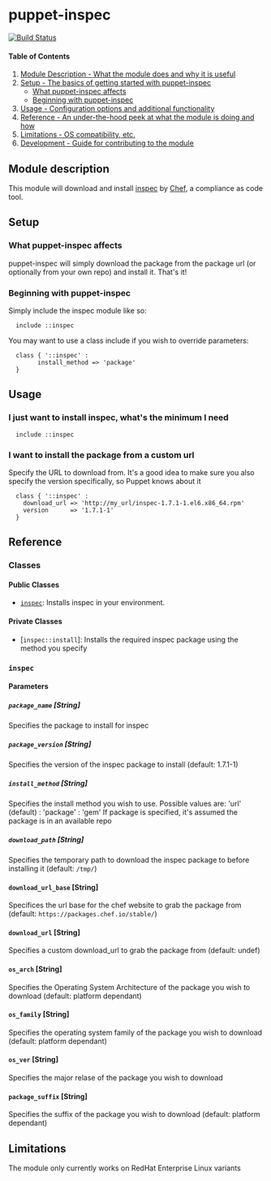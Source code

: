 # puppet-inspec

[![Build Status](https://travis-ci.org/jaxxstorm/puppet-inspec.svg?branch=master)](https://travis-ci.org/jaxxstorm/puppet-inspec)

#### Table of Contents

1. [Module Description - What the module does and why it is useful](#module-description)
2. [Setup - The basics of getting started with puppet-inspec](#setup)
    * [What puppet-inspec affects](#what-puppet-inspec-affects)
    * [Beginning with puppet-inspec](#beginning-with-puppet-inspec)
3. [Usage - Configuration options and additional functionality](#usage)
4. [Reference - An under-the-hood peek at what the module is doing and how](#reference)
5. [Limitations - OS compatibility, etc.](#limitations)
6. [Development - Guide for contributing to the module](#development)


## Module description

This module will download and install [inspec](http://inspec.io/) by [Chef](https://www.chef.io/), a compliance as code tool.

## Setup

### What puppet-inspec affects

puppet-inspec will simply download the package from the package url (or optionally from your own repo) and install it. That's it!

### Beginning with puppet-inspec

Simply include the inspec module like so:

```puppet
  include ::inspec
```

You may want to use a class include if you wish to override parameters:

```puppet
  class { '::inspec' :
		install_method => 'package'
  }
```

## Usage

### I just want to install inspec, what's the minimum I need

```puppet
  include ::inspec
```

### I want to install the package from a custom url

Specify the URL to download from. It's a good idea to make sure you also specify the version specifically, so Puppet knows about it

```puppet
  class { '::inspec' :
    download_url => 'http://my_url/inspec-1.7.1-1.el6.x86_64.rpm'
    version      => '1.7.1-1'
  }
```

## Reference

### Classes

#### Public Classes
  * [`inspec`](#inspec): Installs inspec in your environment.

#### Private Classes
  * [`inspec::install`]: Installs the required inspec package using the method you specify
  

### `inspec`

#### Parameters

##### `package_name` [String]

Specifies the package to install for inspec

##### `package_version` [String]

Specifies the version of the inspec package to install (default: 1.7.1-1)

##### `install_method` [String]

Specifies the install method you wish to use. Possible values are: 'url' (default) : 'package' : 'gem'
If package is specified, it's assumed the package is in an available repo

##### `download_path` [String]

Specifies the temporary path to download the inspec package to before installing it (default: `/tmp/`)

#### `download_url_base` [String]

Specifices the url base for the chef website to grab the package from (default: `https://packages.chef.io/stable/`)

#### `download_url` [String]

Specifies a custom download_url to grab the package from (default: undef)

#### `os_arch` [String]

Specifies the Operating System Architecture of the package you wish to download (default: platform dependant)

#### `os_family` [String]

Specifies the operating system family of the package you wish to download (default: platform dependant)

#### `os_ver` [String]

Specifies the major relase of the package you wish to download

#### `package_suffix` [String]

Specifies the suffix of the package you wish to download (default: platform dependant)

## Limitations

The module only currently works on RedHat Enterprise Linux variants

